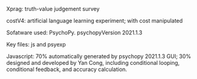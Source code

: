 Xprag: truth-value judgement survey

costV4: artificial language learning experiment; with cost manipulated

Sofatware used: PsychoPy. psychopyVersion 2021.1.3

Key files: js and psyexp

Javascript: 70% automatically generated by psychopy 2021.1.3 GUI; 30% designed and developed by Yan Cong, including conditional looping, conditional feedback, and accuracy calculation. 
